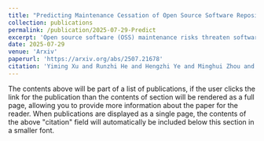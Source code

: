 ```yaml
---
title: "Predicting Maintenance Cessation of Open Source Software Repositories with An Integrated Feature Framework"
collection: publications
permalink: /publication/2025-07-29-Predict
excerpt: 'Open source software (OSS) maintenance risks threaten software quality and security, but existing prediction methods struggle with unclear definitions and limited interpretability. We introduce a clear definition of “maintenance cessation” and create a large-scale dataset of 115,466 GitHub repositories to study it. By designing a multi-perspective feature framework, our survival analysis achieves high accuracy (C-index 0.846) and strong interpretability, outperforming traditional models. We validate real-world application by screening risks in the openEuler ecosystem, providing a scalable and interpretable approach to OSS maintenance risk prediction.'
date: 2025-07-29
venue: 'Arxiv'
paperurl: 'https://arxiv.org/abs/2507.21678'
citation: 'Yiming Xu and Runzhi He and Hengzhi Ye and Minghui Zhou and Huaimin Wang:Predicting Maintenance Cessation of Open Source Software Repositories with An Integrated Feature Framework.[J].arXiv preprint arXiv:2507.21678, 2025.'
---
```


The contents above will be part of a list of publications, if the user clicks the link for the publication than the contents of section will be rendered as a full page, allowing you to provide more information about the paper for the reader. When publications are displayed as a single page, the contents of the above "citation" field will automatically be included below this section in a smaller font.
